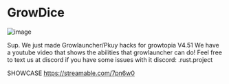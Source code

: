 # GrowDice
![image](https://github.com/GROWTOPAHACKS/GrowDice/assets/164047907/53acb2a5-2f47-4cae-8496-0925611f0f7c)

Sup. We just made Growlauncher/Pkuy hacks for growtopia V4.51
We have a youtube video that shows the abilities that growlauncher can do!
Feel free to text us at discord if you have some issues with it 
discord: .rust.project

SHOWCASE
https://streamable.com/7pn6w0

